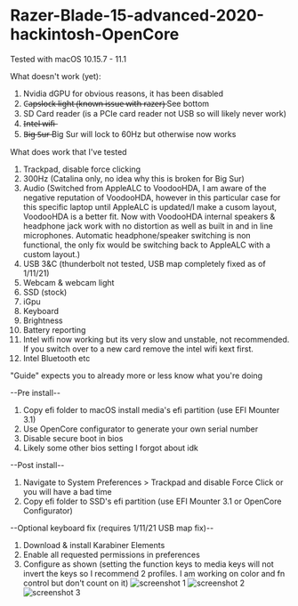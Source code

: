 # Razer-Blade-15-advanced-2020-hackintosh-OpenCore

Tested with macOS 10.15.7 - 11.1

What doesn't work (yet):
1. Nvidia dGPU for obvious reasons, it has been disabled
2. C̶a̶p̶s̶l̶o̶c̶k̶ ̶l̶i̶g̶h̶t̶ ̶(̶k̶n̶o̶w̶n̶ ̶i̶s̶s̶u̶e̶ ̶w̶i̶t̶h̶ ̶r̶a̶z̶e̶r̶)̶ See bottom
3. SD Card reader (is a PCIe card reader not USB so will likely never work)
4. I̶n̶t̶e̶l̶ ̶w̶i̶f̶i̶
5. B̶i̶g̶ ̶S̶u̶r̶ Big Sur will lock to 60Hz but otherwise now works

What does work that I've tested
1. Trackpad, disable force clicking
2. 300Hz (Catalina only, no idea why this is broken for Big Sur)
3. Audio (Switched from AppleALC to VoodooHDA, I am aware of the negative reputation of VoodooHDA, however in this particular case for this specific laptop until AppleALC is updated/I make a cusom layout, VoodooHDA is a better fit. Now with VoodooHDA internal speakers & headphone jack work with no distortion as well as built in and in line microphones. Automatic headphone/speaker switching is non functional, the only fix would be switching back to AppleALC with a custom layout.)
4. USB 3&C (thunderbolt not tested, USB map completely fixed as of 1/11/21)
5. Webcam & webcam light
6. SSD (stock)
7. iGpu
8. Keyboard 
9. Brightness
10. Battery reporting 
11. Intel wifi now working but its very slow and unstable, not recommended. If you switch over to a new card remove the intel wifi kext first.
12. Intel Bluetooth
etc

"Guide" expects you to already more or less know what you're doing

--Pre install--
1. Copy efi folder to macOS install media's efi partition (use EFI Mounter 3.1)
2. Use OpenCore configurator to generate your own serial number
3. Disable secure boot in bios
4. Likely some other bios setting I forgot about idk

--Post install--
1. Navigate to System Preferences > Trackpad and disable Force Click or you will have a bad time
2. Copy efi folder to SSD's efi partition (use EFI Mounter 3.1 or OpenCore Configurator)

--Optional keyboard fix (requires 1/11/21 USB map fix)--
1. Download & install Karabiner Elements
2. Enable all requested permissions in preferences
3. Configure as shown (setting the function keys to media keys will not invert the keys so I recommend 2 profiles. I am working on color and fn control but don't count on it)
![screenshot 1](https://i.imgur.com/2fnqmBH.png)
![screenshot 2](https://i.imgur.com/BQnEPax.png)
![screenshot 3](https://i.imgur.com/1P5ErOH.png)
